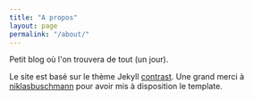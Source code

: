 ```yaml
---
title: "A propos"
layout: page
permalink: "/about/"
---
```


Petit blog où l'on trouvera de tout (un jour).

Le site est basé sur le thème Jekyll [contrast](https://github.com/niklasbuschmann/contrast). Une grand merci à [niklasbuschmann](https://github.com/niklasbuschmann) pour avoir mis à disposition le template. 
